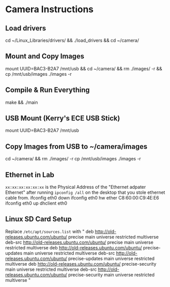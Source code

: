 # Camera Instructions

## Load drivers
cd ~/Linux_Libraries/drivers/ && ./load_drivers && cd ~/camera/

## Mount and Copy Images
mount UUID=BAC3-B2A7 /mnt/usb && cd ~/camera/ && rm ./images/ -r && cp /mnt/usb/images ./images -r

## Compile & Run Everything
make && ./main

## USB Mount (Kerry's ECE USB Stick)
mount UUID=BAC3-B2A7 /mnt/usb

## Copy Images from USB to ~/camera/images
cd ~/camera/ && rm ./images/ -r cp /mnt/usb/images ./images -r

## Ethernet in Lab
`xx:xx:xx:xx:xx:xx` is the Physical Address of the "Ethernet adpater Ethernet" after running `ipconfig /all` on the desktop that you stole ethernet cable from. 
ifconfig eth0 down
ifconfig eth0 hw ether C8:60:00:C9:4E:E6
ifconfig eth0 up
dhclient eth0

## Linux SD Card Setup
Replace `/etc/apt/sources.list` with "
deb http://old-releases.ubuntu.com/ubuntu/ precise main universe restricted multiverse
deb-src http://old-releases.ubuntu.com/ubuntu/ precise main universe restricted multiverse
deb http://old-releases.ubuntu.com/ubuntu/ precise-updates main universe restricted multiverse
deb-src http://old-releases.ubuntu.com/ubuntu/ precise-updates main universe restricted multiverse
deb http://old-releases.ubuntu.com/ubuntu/ precise-security main universe restricted multiverse
deb-src http://old-releases.ubuntu.com/ubuntu/ precise-security main universe restricted multiverse
"